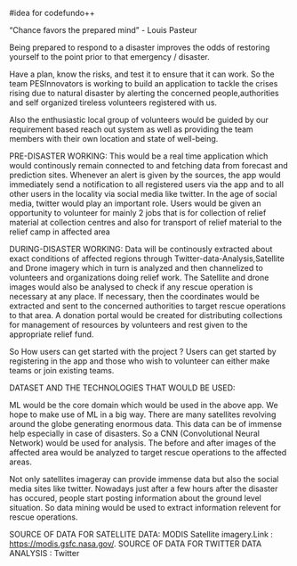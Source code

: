 #idea for codefundo++

“Chance favors the prepared mind” - Louis Pasteur

Being prepared to respond to a disaster improves the odds of restoring yourself to the point prior to that emergency / disaster.

Have a plan, know the risks, and test it to ensure that it can work. So the team PESInnovators is working to build an application to tackle the crises rising due to natural disaster by alerting the concerned people,authorities and self organized tireless volunteers registered with us.

Also the enthusiastic local group of volunteers would be guided by our requirement based reach out system as well as providing the team members with their own location and state of well-being.

PRE-DISASTER WORKING:
    This would be a real time application which would continously remain connected to and fetching data from forecast and prediction sites. Whenever an alert is given by the sources, the app would immediately send a notification to all registered users via the app and to all other users in the locality via social media like twitter. In the age of social media, twitter would play an important role.
    Users would be given an opportunity to volunteer for mainly 2 jobs that is for collection of relief material at collection centres and also for transport of relief material to the relief camp in affected area


DURING-DISASTER WORKING:
    Data will be continously extracted about exact conditions of affected regions through Twitter-data-Analysis,Satellite and Drone imagery which in turn is analyzed and then channelized to volunteers and organizations doing relief work. The Satellite and drone images would also be analysed to check if any rescue operation is necessary at any place. If necessary, then the coordinates would be extracted and sent to the concerned authorities to target rescue operations to that area.
    A donation portal would be created for distributing collections for management of resources by volunteers and rest given to the appropriate relief fund.

So How users can get started with the project ?
    Users can get started by registering in the app and those who wish to volunteer can either make teams or join existing teams.

DATASET AND THE TECHNOLOGIES THAT WOULD BE USED:

   ML would be the core domain which would be used in the above app. We hope to make use of ML in a big way. There are many satellites revolving around the globe generating enormous data. This data can be of immense help especially in case of disasters. So a CNN (Convolutional Neural Network) would be used for analysis. The before and after images of the affected area would be analyzed to target rescue operations to the affected areas.

   Not only satellites imageray can provide immense data but also the social media sites like twitter. Nowadays just after a few hours after the disaster has occured, people start posting information about the ground level situation. So data mining would be used to extract information relevent for rescue operations.

SOURCE OF DATA FOR SATELLITE DATA: MODIS Satellite imagery.Link : https://modis.gsfc.nasa.gov/.
SOURCE OF DATA FOR TWITTER DATA ANALYSIS : Twitter






